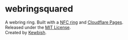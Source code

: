 # webringsquared

A webring ring.
Built with a [NFC ring](https://nfcring.com/) and [Cloudflare Pages](https://pages.cloudflare.com/).  
Released under the [MIT License](./LICENSE).  
Created by [Kewbish](https://github.com/kewbish).
